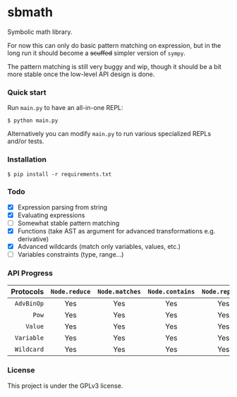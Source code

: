 # sbmath

Symbolic math library. 

For now this can only do basic pattern matching on expression, but in the long run it should become a ~~scuffed~~ simpler version of `sympy`.

The pattern matching is still very buggy and wip, though it should be a bit more stable once the low-level API design is done. 

### Quick start

Run `main.py` to have an all-in-one REPL: 

```shell
$ python main.py
```

Alternatively you can modify `main.py` to run various specialized REPLs and/or tests.

### Installation

```shell
$ pip install -r requirements.txt
```

### Todo

- [x] Expression parsing from string
- [x] Evaluating expressions
- [ ] Somewhat stable pattern matching
- [x] Functions (take AST as argument for advanced transformations e.g. derivative)
- [x] Advanced wildcards (match only variables, values, etc.)
- [ ] Variables constraints (type, range...)

### API Progress

|  Protocols | `Node.reduce` | `Node.matches` | `Node.contains` | `Node.replace` |
|-----------:|:-------------:|:--------------:|:---------------:|:--------------:|
| `AdvBinOp` |      Yes      |      Yes       |       Yes       |      Yes       |
|      `Pow` |      Yes      |      Yes       |       Yes       |      Yes       |
|    `Value` |      Yes      |      Yes       |       Yes       |      Yes       |
| `Variable` |      Yes      |      Yes       |       Yes       |      Yes       |
| `Wildcard` |      Yes      |      Yes       |       Yes       |      Yes       |


### License

This project is under the GPLv3 license.
